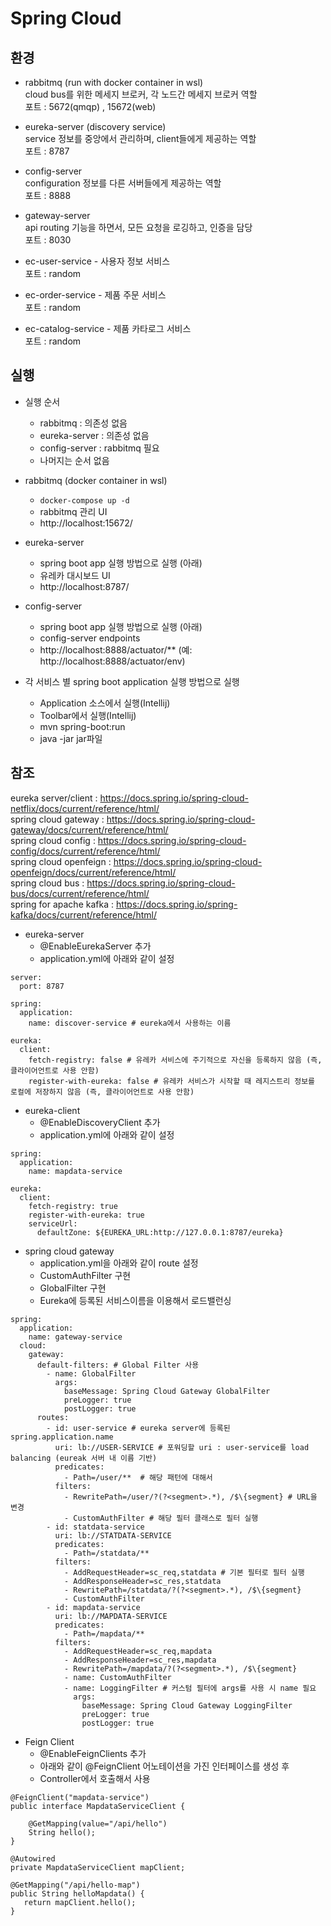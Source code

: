 # Spring Cloud

## 환경

* rabbitmq (run with docker container in wsl)  
cloud bus를 위한 메세지 브로커, 각 노드간 메세지 브로커 역할  
포트 : 5672(qmqp) , 15672(web)  

* eureka-server (discovery service)  
service 정보를 중앙에서 관리하며, client들에게 제공하는 역할  
포트 : 8787

* config-server  
configuration 정보를 다른 서버들에게 제공하는 역할    
포트 : 8888

* gateway-server  
api routing 기능을 하면서, 모든 요청을 로깅하고, 인증을 담당    
포트 : 8030

* ec-user-service - 사용자 정보 서비스  
포트 : random  

* ec-order-service - 제품 주문 서비스  
포트 : random  

* ec-catalog-service - 제품 카타로그 서비스  
포트 : random  


## 실행

* 실행 순서
    - rabbitmq : 의존성 없음  
    - eureka-server : 의존성 없음  
    - config-server : rabbitmq 필요  
    - 나머지는 순서 없음  

* rabbitmq (docker container in wsl)
    - `docker-compose up -d` 
    - rabbitmq 관리 UI   
    - http://localhost:15672/  
    
* eureka-server  
    - spring boot app 실행 방법으로 실행 (아래)  
    - 유레카 대시보드 UI 
    - http://localhost:8787/  

* config-server  
    - spring boot app 실행 방법으로 실행 (아래)  
    - config-server endpoints
    - http://localhost:8888/actuator/** (예: http://localhost:8888/actuator/env)  

* 각 서비스 별 spring boot application 실행 방법으로 실행   
    - Application 소스에서 실행(Intellij)  
    - Toolbar에서 실행(Intellij)  
    - mvn spring-boot:run  
    - java -jar jar파일  


## 참조
eureka server/client : https://docs.spring.io/spring-cloud-netflix/docs/current/reference/html/  
spring cloud gateway : https://docs.spring.io/spring-cloud-gateway/docs/current/reference/html/  
spring cloud config : https://docs.spring.io/spring-cloud-config/docs/current/reference/html/  
spring cloud openfeign : https://docs.spring.io/spring-cloud-openfeign/docs/current/reference/html/  
spring cloud bus : https://docs.spring.io/spring-cloud-bus/docs/current/reference/html/  
spring for apache kafka : https://docs.spring.io/spring-kafka/docs/current/reference/html/  

* eureka-server
    - @EnableEurekaServer 추가  
    - application.yml에 아래와 같이 설정  
```
server:
  port: 8787

spring:
  application:
    name: discover-service # eureka에서 사용하는 이름

eureka:
  client:
    fetch-registry: false # 유레카 서비스에 주기적으로 자신을 등록하지 않음 (즉, 클라이어언트로 사용 안함)
    register-with-eureka: false # 유레카 서비스가 시작할 때 레지스트리 정보를 로컬에 저장하지 않음 (즉, 클라이어언트로 사용 안함)
```

* eureka-client
    - @EnableDiscoveryClient 추가  
    - application.yml에 아래와 같이 설정  
    
```
spring:
  application:
    name: mapdata-service

eureka:
  client:
    fetch-registry: true
    register-with-eureka: true
    serviceUrl:
      defaultZone: ${EUREKA_URL:http://127.0.0.1:8787/eureka}
```

* spring cloud gateway
    - application.yml을 아래와 같이 route 설정    
    - CustomAuthFilter 구현  
    - GlobalFilter 구현  
    - Eureka에 등록된 서비스이름을 이용해서 로드밸런싱   
```
spring:
  application:
    name: gateway-service
  cloud:
    gateway:
      default-filters: # Global Filter 사용
        - name: GlobalFilter
          args:
            baseMessage: Spring Cloud Gateway GlobalFilter
            preLogger: true
            postLogger: true
      routes:
        - id: user-service # eureka server에 등록된 spring.application.name
          uri: lb://USER-SERVICE # 포워딩할 uri : user-service를 load balancing (eureak 서버 내 이름 기반)
          predicates:
            - Path=/user/**  # 해당 패턴에 대해서
          filters:
            - RewritePath=/user/?(?<segment>.*), /$\{segment} # URL을 변경
            - CustomAuthFilter # 해당 필터 클래스로 필터 실행
        - id: statdata-service
          uri: lb://STATDATA-SERVICE
          predicates:
            - Path=/statdata/**
          filters:
            - AddRequestHeader=sc_req,statdata # 기본 필터로 필터 실행
            - AddResponseHeader=sc_res,statdata
            - RewritePath=/statdata/?(?<segment>.*), /$\{segment}
            - CustomAuthFilter
        - id: mapdata-service
          uri: lb://MAPDATA-SERVICE
          predicates:
            - Path=/mapdata/**
          filters:
            - AddRequestHeader=sc_req,mapdata
            - AddResponseHeader=sc_res,mapdata
            - RewritePath=/mapdata/?(?<segment>.*), /$\{segment}
            - name: CustomAuthFilter
            - name: LoggingFilter # 커스텀 필터에 args를 사용 시 name 필요
              args:
                baseMessage: Spring Cloud Gateway LoggingFilter
                preLogger: true
                postLogger: true
```

* Feign Client  
    - @EnableFeignClients 추가  
    - 아래와 같이 @FeignClient 어노테이션을 가진 인터페이스를 생성 후
    - Controller에서 호출해서 사용

```
@FeignClient("mapdata-service")
public interface MapdataServiceClient {

    @GetMapping(value="/api/hello")
    String hello();
}

```
```    
@Autowired
private MapdataServiceClient mapClient;

@GetMapping("/api/hello-map")
public String helloMapdata() {
   return mapClient.hello();
}
```

